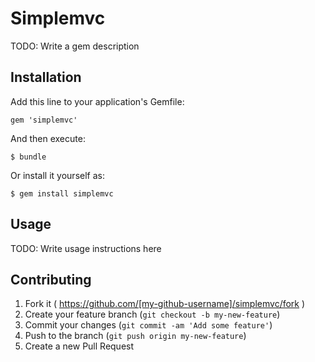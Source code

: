 # Simplemvc

TODO: Write a gem description

## Installation

Add this line to your application's Gemfile:

    gem 'simplemvc'

And then execute:

    $ bundle

Or install it yourself as:

    $ gem install simplemvc

## Usage

TODO: Write usage instructions here

## Contributing

1. Fork it ( https://github.com/[my-github-username]/simplemvc/fork )
2. Create your feature branch (`git checkout -b my-new-feature`)
3. Commit your changes (`git commit -am 'Add some feature'`)
4. Push to the branch (`git push origin my-new-feature`)
5. Create a new Pull Request
